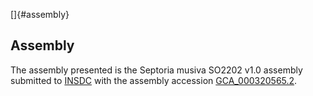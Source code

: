 []{#assembly}

Assembly
--------

The assembly presented is the Septoria musiva SO2202 v1.0 assembly
submitted to [INSDC](http://www.insdc.org) with the assembly accession
[GCA\_000320565.2](http://www.ebi.ac.uk/ena/data/view/GCA_000320565.2).
